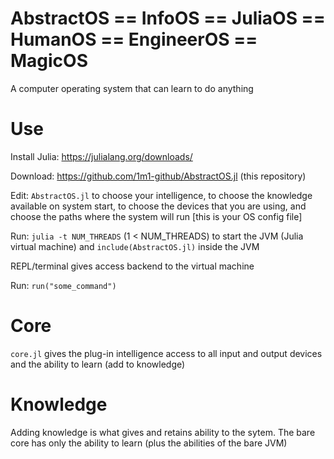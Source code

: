 # AbstractOS == InfoOS == JuliaOS == HumanOS == EngineerOS == MagicOS

A computer operating system that can learn to do anything

# Use

Install Julia: https://julialang.org/downloads/

Download: https://github.com/1m1-github/AbstractOS.jl (this repository)

Edit: `AbstractOS.jl` to choose your intelligence, to choose the knowledge available on system start, to choose the devices that you are using, and choose the paths where the system will run [this is your OS config file]

Run: `julia -t NUM_THREADS` (1 < NUM_THREADS) to start the JVM (Julia virtual machine)
and `include(AbstractOS.jl)` inside the JVM

REPL/terminal gives access backend to the virtual machine 

Run: `run("some_command")`

# Core

`core.jl` gives the plug-in intelligence access to all input and output devices and the ability to learn (add to knowledge)

# Knowledge

Adding knowledge is what gives and retains ability to the sytem. The bare core has only the ability to learn (plus the abilities of the bare JVM)
